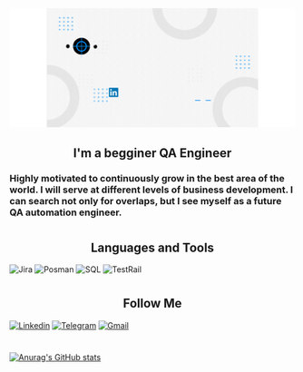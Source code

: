 ![Header](https://github.com/Egyri/Egyri/blob/main/assets/header.gif.gif)

## <center>I'm a begginer QA Engineer</center>
### Highly motivated to continuously grow in the best area of the world. I will serve at different levels of business development. I can search not only for overlaps, but I see myself as a future QA automation engineer.
#

## <center>Languages and Tools
![Jira](https://img.shields.io/badge/-Jira-121212?style=for-the-badge&logo=jira&logoColor=2684FF)
![Posman](https://img.shields.io/badge/-Postman-121212?style=for-the-badge&logo=postman&logoColor=FF6C37)
![SQL](https://img.shields.io/badge/-SQL-121212?style=for-the-badge&logo=mysql&logoColor=007979)
![TestRail](https://img.shields.io/badge/-TestRail-121212?style=for-the-badge&logo=testrail&logoColor=007979)
#
## <center> Follow Me 
[![Linkedin](https://img.shields.io/badge/-Linkedin-121212?style=for-the-badge&logo=linkedin&logoColor=007979)](https://www.linkedin.com/in/egor-ovseannicov/)
[![Telegram](https://img.shields.io/badge/-Telegram-121212?style=for-the-badge&logo=telegram&logoColor=007979)](https://t.me/Egyri)
<a href="mailto:egyri89@gmail.com">![Gmail](https://img.shields.io/badge/-Email-121212?style=for-the-badge&logo=gmail&logoColor=D03F36)</a>
#
[![Anurag's GitHub stats](https://github-readme-stats.vercel.app/api?username=egyri&show_icons=true=true&theme=flag-india)](https://github.com/anuraghazra/github-readme-stats)